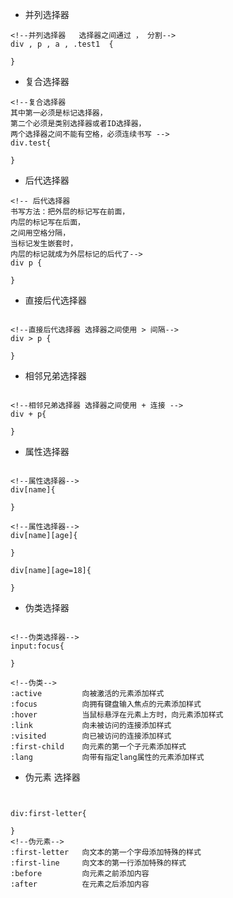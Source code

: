 - 并列选择器

```objc
<!--并列选择器   选择器之间通过 ， 分割-->
div , p , a , .test1  {

}
```

- 复合选择器

```objc
<!--复合选择器
其中第一必须是标记选择器，
第二个必须是类别选择器或者ID选择器，
两个选择器之间不能有空格，必须连续书写 -->
div.test{

}

```

- 后代选择器

```objc
<!-- 后代选择器
书写方法：把外层的标记写在前面，
内层的标记写在后面，
之间用空格分隔，
当标记发生嵌套时，
内层的标记就成为外层标记的后代了-->
div p {

}
```

- 直接后代选择器

```objc

<!--直接后代选择器 选择器之间使用 > 间隔-->
div > p {

}
```

- 相邻兄弟选择器

```objc

<!--相邻兄弟选择器 选择器之间使用 + 连接 -->
div + p{

}
```

- 属性选择器

```objc

<!--属性选择器-->
div[name]{

}

<!--属性选择器-->
div[name][age]{

}

div[name][age=18]{

}
```


- 伪类选择器

```objc

<!--伪类选择器-->
input:focus{

}

<!--伪类-->
:active         向被激活的元素添加样式
:focus          向拥有键盘输入焦点的元素添加样式
:hover          当鼠标悬浮在元素上方时，向元素添加样式
:link           向未被访问的连接添加样式
:visited        向已被访问的连接添加样式
:first-child    向元素的第一个子元素添加样式
:lang           向带有指定lang属性的元素添加样式

```

-  伪元素 选择器

```objc


div:first-letter{

}
<!--伪元素-->
:first-letter   向文本的第一个字母添加特殊的样式
:first-line     向文本的第一行添加特殊的样式
:before         向元素之前添加内容
:after          在元素之后添加内容


```